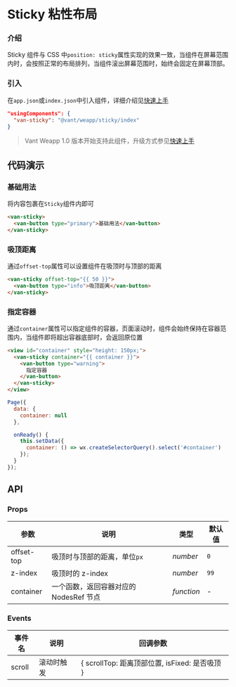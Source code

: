 # Sticky 粘性布局

### 介绍

Sticky 组件与 CSS 中`position: sticky`属性实现的效果一致，当组件在屏幕范围内时，会按照正常的布局排列，当组件滚出屏幕范围时，始终会固定在屏幕顶部。

### 引入

在`app.json`或`index.json`中引入组件，详细介绍见[快速上手](#/quickstart#yin-ru-zu-jian)

```json
"usingComponents": {
  "van-sticky": "@vant/weapp/sticky/index"
}
```

> Vant Weapp 1.0 版本开始支持此组件，升级方式参见[快速上手](#/quickstart)

## 代码演示

### 基础用法

将内容包裹在`Sticky`组件内即可

```html
<van-sticky>
  <van-button type="primary">基础用法</van-button>
</van-sticky>
```

### 吸顶距离

通过`offset-top`属性可以设置组件在吸顶时与顶部的距离

```html
<van-sticky offset-top="{{ 50 }}">
  <van-button type="info">吸顶距离</van-button>
</van-sticky>
```

### 指定容器

通过`container`属性可以指定组件的容器，页面滚动时，组件会始终保持在容器范围内，当组件即将超出容器底部时，会返回原位置

```html
<view id="container" style="height: 150px;">
  <van-sticky container="{{ container }}">
    <van-button type="warning">
      指定容器
    </van-button>
  </van-sticky>
</view>
```

```js
Page({
  data: {
    container: null
  },

  onReady() {
    this.setData({
      container: () => wx.createSelectorQuery().select('#container')
    });
  }
});
```

## API

### Props

| 参数 | 说明 | 类型 | 默认值 |
|-----------|-----------|-----------|-------------|
| offset-top | 吸顶时与顶部的距离，单位`px` | *number* | `0` |
| z-index | 吸顶时的 z-index | *number* | `99` |
| container | 一个函数，返回容器对应的 NodesRef 节点 | *function* | - |

### Events

| 事件名 | 说明 | 回调参数 |
|-----------|-----------|-----------|
| scroll | 滚动时触发 | { scrollTop: 距离顶部位置, isFixed: 是否吸顶 } |
